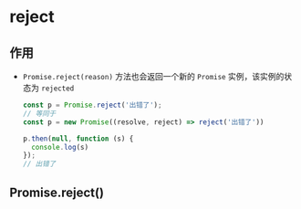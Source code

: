 # reject

## 作用

+ `Promise.reject(reason)` 方法也会返回一个新的 `Promise` 实例，该实例的状态为 `rejected`

  ```js
  const p = Promise.reject('出错了');
  // 等同于
  const p = new Promise((resolve, reject) => reject('出错了'))

  p.then(null, function (s) {
    console.log(s)
  });
  // 出错了
  ```

## Promise.reject()
